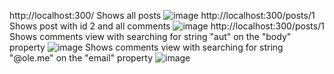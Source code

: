 http://localhost:300/
Shows all posts
![image](https://user-images.githubusercontent.com/52366079/180783787-5042541b-00e1-4921-a0f4-44e542aae5bf.png)
http://localhost:300/posts/1
Shows post with id 2 and all comments
![image](https://user-images.githubusercontent.com/52366079/180783900-594cff8b-9c04-467f-b032-09e0cf3ad298.png)
http://localhost:300/posts/1
Shows comments view with searching for string "aut" on the "body" property
![image](https://user-images.githubusercontent.com/52366079/180784026-6eb34610-7130-47c2-aaf3-29e1c144a026.png)
Shows comments view with searching for string "@ole.me" on the "email" property
![image](https://user-images.githubusercontent.com/52366079/180784461-9c94b769-00bc-40ec-a667-3b73f2691d3e.png)
